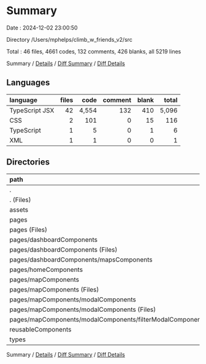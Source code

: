 # Summary

Date : 2024-12-02 23:00:50

Directory /Users/mphelps/climb_w_friends_v2/src

Total : 46 files,  4661 codes, 132 comments, 426 blanks, all 5219 lines

Summary / [Details](details.md) / [Diff Summary](diff.md) / [Diff Details](diff-details.md)

## Languages
| language | files | code | comment | blank | total |
| :--- | ---: | ---: | ---: | ---: | ---: |
| TypeScript JSX | 42 | 4,554 | 132 | 410 | 5,096 |
| CSS | 2 | 101 | 0 | 15 | 116 |
| TypeScript | 1 | 5 | 0 | 1 | 6 |
| XML | 1 | 1 | 0 | 0 | 1 |

## Directories
| path | files | code | comment | blank | total |
| :--- | ---: | ---: | ---: | ---: | ---: |
| . | 46 | 4,661 | 132 | 426 | 5,219 |
| . (Files) | 5 | 188 | 35 | 33 | 256 |
| assets | 1 | 1 | 0 | 0 | 1 |
| pages | 26 | 3,406 | 90 | 292 | 3,788 |
| pages (Files) | 4 | 285 | 15 | 55 | 355 |
| pages/dashboardComponents | 5 | 818 | 1 | 36 | 855 |
| pages/dashboardComponents (Files) | 3 | 520 | 0 | 16 | 536 |
| pages/dashboardComponents/mapsComponents | 2 | 298 | 1 | 20 | 319 |
| pages/homeComponents | 1 | 38 | 0 | 3 | 41 |
| pages/mapComponents | 16 | 2,265 | 74 | 198 | 2,537 |
| pages/mapComponents (Files) | 8 | 1,211 | 53 | 80 | 1,344 |
| pages/mapComponents/modalComponents | 8 | 1,054 | 21 | 118 | 1,193 |
| pages/mapComponents/modalComponents (Files) | 7 | 987 | 21 | 112 | 1,120 |
| pages/mapComponents/modalComponents/filterModalComponents.tsx | 1 | 67 | 0 | 6 | 73 |
| reusableComponents | 12 | 994 | 7 | 89 | 1,090 |
| types | 2 | 72 | 0 | 12 | 84 |

Summary / [Details](details.md) / [Diff Summary](diff.md) / [Diff Details](diff-details.md)